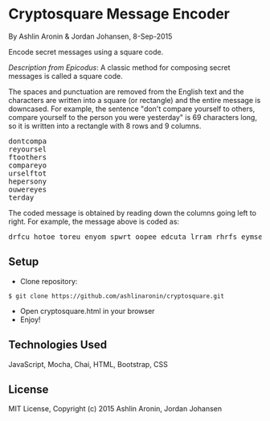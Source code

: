 Cryptosquare Message Encoder
==========

By Ashlin Aronin & Jordan Johansen, 8-Sep-2015

Encode secret messages using a square code.

*Description from Epicodus*:
A classic method for composing secret messages is called a square code.

The spaces and punctuation are removed from the English text and the characters are written into a square (or rectangle) and the entire message is downcased. For example, the sentence "don't compare yourself to others, compare yourself to the person you were yesterday" is 69 characters long, so it is written into a rectangle with 8 rows and 9 columns.
<pre>
dontcompa
reyoursel
ftoothers
compareyo
urselftot
hepersony
ouwereyes
terday
</pre>

The coded message is obtained by reading down the columns going left to right. For example, the message above is coded as:
<pre>
drfcu hotoe toreu enyom spwrt oopee edcuta lrram rhrfs eymse etoype ryone alsot ys
</pre>

Setup
----------
* Clone repository:
```console
$ git clone https://github.com/ashlinaronin/cryptosquare.git
```
* Open cryptosquare.html in your browser
* Enjoy!

Technologies Used
----------
JavaScript, Mocha, Chai, HTML, Bootstrap, CSS

License
----------
MIT License, Copyright (c) 2015 Ashlin Aronin, Jordan Johansen
